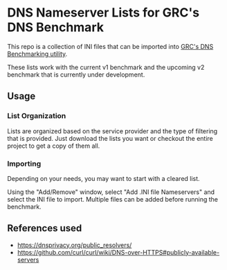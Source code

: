 # DNS Nameserver Lists for GRC's DNS Benchmark

This repo is a collection of INI files that can be imported into [GRC's DNS Benchmarking utility](https://www.grc.com/dns/benchmark.htm).

These lists work with the current v1 benchmark and the upcoming v2 benchmark that is currently under development.

## Usage

### List Organization

Lists are organized based on the service provider and the type of filtering that is provided. Just download the lists you want or checkout the entire project to get a copy of them all.

### Importing

Depending on your needs, you may want to start with a cleared list.

Using the "Add/Remove" window, select "Add .INI file Nameservers" and select the INI file to import. Multiple files can be added before running the benchmark.

## References used
- https://dnsprivacy.org/public_resolvers/
- https://github.com/curl/curl/wiki/DNS-over-HTTPS#publicly-available-servers

